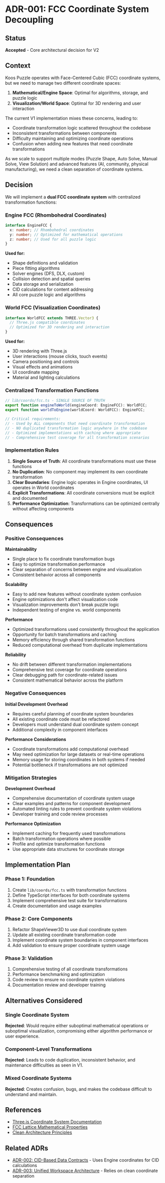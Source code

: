 # ADR-001: FCC Coordinate System Decoupling

## Status
**Accepted** - Core architectural decision for V2

## Context

Koos Puzzle operates with Face-Centered Cubic (FCC) coordinate systems, but we need to manage two different coordinate spaces:

1. **Mathematical/Engine Space**: Optimal for algorithms, storage, and puzzle logic
2. **Visualization/World Space**: Optimal for 3D rendering and user interaction

The current V1 implementation mixes these concerns, leading to:
- Coordinate transformation logic scattered throughout the codebase
- Inconsistent transformations between components
- Difficulty maintaining and optimizing coordinate operations
- Confusion when adding new features that need coordinate transformations

As we scale to support multiple modes (Puzzle Shape, Auto Solve, Manual Solve, View Solution) and advanced features (AI, community, physical manufacturing), we need a clean separation of coordinate systems.

## Decision

We will implement a **dual FCC coordinate system** with centralized transformation functions:

### Engine FCC (Rhombohedral Coordinates)
```typescript
interface EngineFCC {
  x: number; // Rhombohedral coordinates
  y: number; // Optimized for mathematical operations
  z: number; // Used for all puzzle logic
}
```

**Used for:**
- Shape definitions and validation
- Piece fitting algorithms
- Solver engines (DFS, DLX, custom)
- Collision detection and spatial queries
- Data storage and serialization
- CID calculations for content addressing
- All core puzzle logic and algorithms

### World FCC (Visualization Coordinates)
```typescript
interface WorldFCC extends THREE.Vector3 {
  // Three.js compatible coordinates
  // Optimized for 3D rendering and interaction
}
```

**Used for:**
- 3D rendering with Three.js
- User interactions (mouse clicks, touch events)
- Camera positioning and controls
- Visual effects and animations
- UI coordinate mapping
- Material and lighting calculations

### Centralized Transformation Functions
```typescript
// lib/coords/fcc.ts - SINGLE SOURCE OF TRUTH
export function engineToWorld(engineCoord: EngineFCC): WorldFCC;
export function worldToEngine(worldCoord: WorldFCC): EngineFCC;

// Critical requirements:
// - Used by ALL components that need coordinate transformation
// - NO duplicated transformation logic anywhere in the codebase
// - Optimized implementations with caching where appropriate
// - Comprehensive test coverage for all transformation scenarios
```

### Implementation Rules
1. **Single Source of Truth**: All coordinate transformations must use these functions
2. **No Duplication**: No component may implement its own coordinate transformation
3. **Clear Boundaries**: Engine logic operates in Engine coordinates, UI operates in World coordinates
4. **Explicit Transformations**: All coordinate conversions must be explicit and documented
5. **Performance Optimization**: Transformations can be optimized centrally without affecting components

## Consequences

### Positive Consequences

**Maintainability**
- Single place to fix coordinate transformation bugs
- Easy to optimize transformation performance
- Clear separation of concerns between engine and visualization
- Consistent behavior across all components

**Scalability**
- Easy to add new features without coordinate system confusion
- Engine optimizations don't affect visualization code
- Visualization improvements don't break puzzle logic
- Independent testing of engine vs. world components

**Performance**
- Optimized transformations used consistently throughout the application
- Opportunity for batch transformations and caching
- Memory efficiency through shared transformation functions
- Reduced computational overhead from duplicate implementations

**Reliability**
- No drift between different transformation implementations
- Comprehensive test coverage for coordinate operations
- Clear debugging path for coordinate-related issues
- Consistent mathematical behavior across the platform

### Negative Consequences

**Initial Development Overhead**
- Requires careful planning of coordinate system boundaries
- All existing coordinate code must be refactored
- Developers must understand dual coordinate system concept
- Additional complexity in component interfaces

**Performance Considerations**
- Coordinate transformations add computational overhead
- May need optimization for large datasets or real-time operations
- Memory usage for storing coordinates in both systems if needed
- Potential bottleneck if transformations are not optimized

### Mitigation Strategies

**Development Overhead**
- Comprehensive documentation of coordinate system usage
- Clear examples and patterns for component development
- Automated linting rules to prevent coordinate system violations
- Developer training and code review processes

**Performance Optimization**
- Implement caching for frequently used transformations
- Batch transformation operations where possible
- Profile and optimize transformation functions
- Use appropriate data structures for coordinate storage

## Implementation Plan

### Phase 1: Foundation
1. Create `lib/coords/fcc.ts` with transformation functions
2. Define TypeScript interfaces for both coordinate systems
3. Implement comprehensive test suite for transformations
4. Create documentation and usage examples

### Phase 2: Core Components
1. Refactor ShapeViewer3D to use dual coordinate system
2. Update all existing coordinate transformation code
3. Implement coordinate system boundaries in component interfaces
4. Add validation to ensure proper coordinate system usage

### Phase 3: Validation
1. Comprehensive testing of all coordinate transformations
2. Performance benchmarking and optimization
3. Code review to ensure no coordinate system violations
4. Documentation review and developer training

## Alternatives Considered

### Single Coordinate System
**Rejected**: Would require either suboptimal mathematical operations or suboptimal visualization, compromising either algorithm performance or user experience.

### Component-Level Transformations
**Rejected**: Leads to code duplication, inconsistent behavior, and maintenance difficulties as seen in V1.

### Mixed Coordinate Systems
**Rejected**: Creates confusion, bugs, and makes the codebase difficult to understand and maintain.

## References

- [Three.js Coordinate System Documentation](https://threejs.org/docs/#manual/en/introduction/Matrix-transformations)
- [FCC Lattice Mathematical Properties](https://en.wikipedia.org/wiki/Cubic_crystal_system#Face-centered_cubic)
- [Clean Architecture Principles](https://blog.cleancoder.com/uncle-bob/2012/08/13/the-clean-architecture.html)

## Related ADRs

- [ADR-002: CID-Based Data Contracts](./002-cid-contracts.md) - Uses Engine coordinates for CID calculations
- [ADR-003: Unified Workspace Architecture](./003-unified-workspace.md) - Relies on clean coordinate separation
